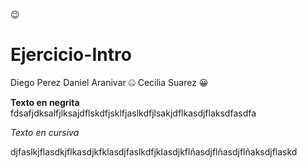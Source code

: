 :wink:

# Ejercicio-Intro
Diego Perez
Daniel Aranivar :zipper_mouth_face: 
Cecilia Suarez :grinning:

**Texto en negrita**
fdsafjdksalfjlksajdflskdfjsklfjaslkdfjlsakjdflkasdjflaksdfasdfa

_Texto en cursiva_

djfaslkjflasdkjflkasdjkfklasdjfaslkdfjklasdjkflñasdjflñasdjflñaksdjflaskd
